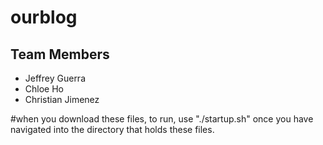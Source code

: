 # ourblog

## Team Members
* Jeffrey Guerra
* Chloe Ho
* Christian Jimenez

#when you download these files, to run, use "./startup.sh" once you have navigated into the directory that holds these files.
